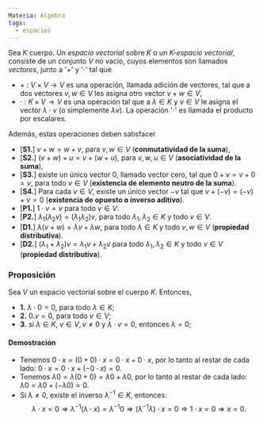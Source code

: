 ```yaml
---
Materia: Álgebra
tags:
  - espacios
---
```

Sea $K$ cuerpo. Un *espacio vectorial* sobre $K$ o un *$K$-espacio vectorial*, consiste de  un  conjunto $V$ no vacío, cuyos elementos son llamados *vectores*, junto a  '$+$' y '$\cdot$' tal que
- $+ \ \colon \  V\times V\to V$ es una operación, llamada adición de vectores, tal que a dos vectores $v,w \in V$ les asigna otro vector $v+w \in V$,
- $\cdot \ \colon \ K\times V\to V$ es una operación tal que a $\lambda \in K$ y $v \in V$ le asigna el vector $\lambda\cdot v$ (o simplemente $\lambda v$).  La operación '$\cdot$' es llamada el producto por escalares.

Además, estas operaciones deben satisfacer 
- $[\textbf{S1.}]$ $v + w = w + v$, para $v,w \in V$ (**conmutatividad de la suma**),
- $[\textbf{S2.}]$ $(v+ w)+ u = v + (w+u)$, para $v,w,u \in V$ (**asociatividad de la suma**),
- $[\textbf{S3.}]$ existe un único vector $0$, llamado vector cero, tal que $0+ v = v + 0 =v$, para todo $v \in V$ (**existencia de elemento neutro de la suma**).
- $[\textbf{S4.}]$ Para cada $v \in V$, existe un  único vector $-v$ tal que  $v + (-v) = (-v)+ v =0$ (**existencia de opuesto o  inverso aditivo**).
- $[\textbf{P1.}]$ $1\cdot v=v$ para todo $v \in V$.
- $[\textbf{P2.}]$ $\lambda_1(\lambda_2v) = (\lambda_1\lambda_2)v$, para todo $\lambda_1,\lambda_2 \in K$ y todo $v \in V$.
- $[\textbf{D1.}]$ $\lambda(v+w) = \lambda v +\lambda w$, para todo $\lambda \in K$ y todo $v,w \in V$ (**propiedad distributiva**).
- $[\textbf{D2.}]$ $(\lambda_1+\lambda_2)v = \lambda_1v + \lambda_2 v$ para todo $\lambda_1,\lambda_2 \in K$ y todo $v \in V$ (**propiedad distributiva**).


### Proposición
Sea $V$ un espacio vectorial sobre el cuerpo $K$. Entonces,
- **1.** $\lambda\cdot 0=0$, para todo $\lambda \in K$;
- **2.** $0.v = 0$, para todo $v \in V$;
- **3.** si $\lambda \in K$, $v \in V, v\ne 0$ y $\lambda\cdot v=0$,  entonces $\lambda =0$;

#### Demostración
- Tenemos $0\cdot x = (0+0)\cdot x = 0\cdot x + 0\cdot x$, por lo tanto al restar de cada lado: $0\cdot x = 0 \cdot x + (-0 \cdot x) = 0$.
- Tenemos $\lambda 0 = \lambda (0+0) = \lambda 0 + \lambda 0$, por lo tanto al restar de cada lado: $\lambda 0 = \lambda 0 + (-\lambda 0) = 0$. 
- Si $\lambda \neq 0$, existe el inverso $\lambda^{-1}\in K$, entonces: $$ \lambda \cdot x = 0 \Rightarrow \lambda^{-1}(\lambda \cdot x) = \lambda^{-1}0 \Rightarrow (\lambda^{-1}\lambda) \cdot x = 0 \Rightarrow 1 \cdot x = 0 \Rightarrow x = 0.$$

